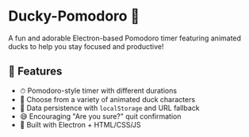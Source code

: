 # Ducky-Pomodoro 🦆

A fun and adorable Electron-based Pomodoro timer featuring animated ducks to help you stay focused and productive!

## 🎯 Features

- ⏱ Pomodoro-style timer with different durations  
- 🐣 Choose from a variety of animated duck characters 
- 💾 Data persistence with `localStorage` and URL fallback  
- 😅 Encouraging "Are you sure?" quit confirmation  
- 🧠 Built with Electron + HTML/CSS/JS
